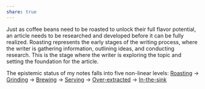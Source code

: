 ```yaml
---
share: true
---
```

Just as coffee beans need to be roasted to unlock their full flavor potential, an article needs to be researched and developed before it can be fully realized. Roasting represents the early stages of the writing process, where the writer is gathering information, outlining ideas, and conducting research. This is the stage where the writer is exploring the topic and setting the foundation for the article.

The epistemic status of my notes falls into five non-linear levels: [Roasting](Roasting.md) -> [Grinding](./Grinding.md) -> [Brewing](./Brewing.md) -> [Serving](./Serving.md) -> [Over-extracted](./Over-extracted.md) -> [In-the-sink](./In-the-sink.md)